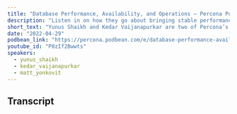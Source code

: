 ```yaml
---
title: "Database Performance, Availability, and Operations – Percona Podcast #60 /W Yunus and Kedar"
description: "Listen in on how they go about bringing stable performance, availability, and operations to new databases brought online"
short_text: "Yunus Shaikh and Kedar Vaijanapurkar are two of Percona’s Managed Service DBA’s, they help stabilize and manage 100’s of different customer systems.  During our podcast listen in on how they go about bringing stable performance, availability, and operations to new databases brought online.  Also hear about some of the tools and processes they rely on to stabilize environments."
date: "2022-04-29"
podbean_link: "https://percona.podbean.com/e/database-performance-availability-and-operations-%e2%80%93-percona-podcast-60-w-yunus-and-kedar/"
youtube_id: "P0zIf2Bwwts"
speakers:
  - yunus_shaikh
  - kedar_vaijanapurkar 
  - matt_yonkovit
---
```


## Transcript


